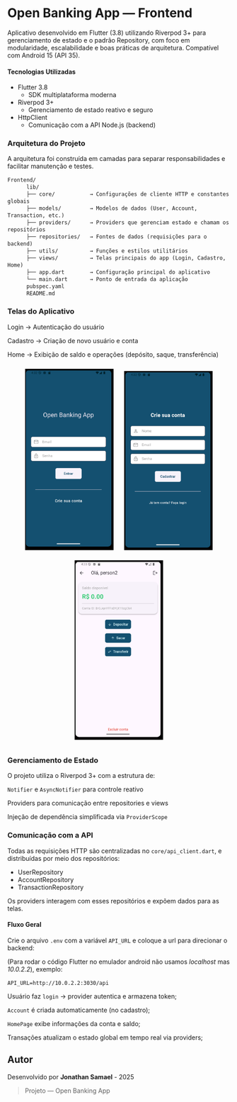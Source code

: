# Open Banking App — Frontend

Aplicativo desenvolvido em Flutter (3.8) utilizando Riverpod 3+ para gerenciamento de estado e o padrão Repository, com foco em modularidade, escalabilidade e boas práticas de arquitetura.
Compatível com Android 15 (API 35).

#### Tecnologias Utilizadas

- Flutter 3.8
  - SDK multiplataforma moderna
- Riverpod 3+
  - Gerenciamento de estado reativo e seguro
- HttpClient
  - Comunicação com a API Node.js (backend)

### Arquitetura do Projeto

A arquitetura foi construída em camadas para separar responsabilidades e facilitar manutenção e testes.
```
Frontend/
      lib/
      ├── core/           → Configurações de cliente HTTP e constantes globais
      ├── models/         → Modelos de dados (User, Account, Transaction, etc.)
      ├── providers/      → Providers que gerenciam estado e chamam os repositórios
      ├── repositories/   → Fontes de dados (requisições para o backend)
      ├── utils/          → Funções e estilos utilitários
      ├── views/          → Telas principais do app (Login, Cadastro, Home)
      ├── app.dart        → Configuração principal do aplicativo
      └── main.dart       → Ponto de entrada da aplicação
      pubspec.yaml
      README.md
```

### Telas do Aplicativo

Login → Autenticação do usuário

Cadastro → Criação de novo usuário e conta

Home → Exibição de saldo e operações (depósito, saque, transferência)

<div align="center">

  <figure style="display:inline-block; text-align:center; margin:10px;">
    <img src="assets/screens/login.png" width="200" />
  </figure>

  <figure style="display:inline-block; text-align:center; margin:10px;">
    <img src="assets/screens/register.png" width="200" />
  </figure>

  <figure style="display:inline-block; text-align:center; margin:10px;">
    <img src="assets/screens/home.png" width="200" />
  </figure>

</div>


### Gerenciamento de Estado

O projeto utiliza o Riverpod 3+ com a estrutura de:

``Notifier`` e ``AsyncNotifier`` para controle reativo

Providers para comunicação entre repositories e views

Injeção de dependência simplificada via ``ProviderScope``

### Comunicação com a API

Todas as requisições HTTP são centralizadas no ``core/api_client.dart``, e distribuídas por meio dos repositórios:

- UserRepository
- AccountRepository
- TransactionRepository

Os providers interagem com esses repositórios e expõem dados para as telas.

#### Fluxo Geral

Crie o arquivo ``.env`` com a variável ``API_URL`` e coloque a url para direcionar o backend:

(Para rodar o código Flutter no emulador android não usamos _localhost_ mas _10.0.2.2_),
exemplo:
```
API_URL=http://10.0.2.2:3030/api
```

Usuário faz ``login`` → provider autentica e armazena token;

``Account`` é criada automaticamente (no cadastro);

``HomePage`` exibe informações da conta e saldo;

Transações atualizam o estado global em tempo real via providers;

## **Autor**

Desenvolvido por **Jonathan Samael** - 2025

> Projeto — Open Banking App
